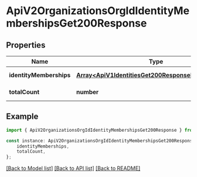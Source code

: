 # ApiV2OrganizationsOrgIdIdentityMembershipsGet200Response


## Properties

Name | Type | Description | Notes
------------ | ------------- | ------------- | -------------
**identityMemberships** | [**Array&lt;ApiV1IdentitiesGet200ResponseIdentitiesInner&gt;**](ApiV1IdentitiesGet200ResponseIdentitiesInner.md) |  | [default to undefined]
**totalCount** | **number** |  | [default to undefined]

## Example

```typescript
import { ApiV2OrganizationsOrgIdIdentityMembershipsGet200Response } from './api';

const instance: ApiV2OrganizationsOrgIdIdentityMembershipsGet200Response = {
    identityMemberships,
    totalCount,
};
```

[[Back to Model list]](../README.md#documentation-for-models) [[Back to API list]](../README.md#documentation-for-api-endpoints) [[Back to README]](../README.md)
